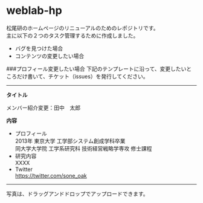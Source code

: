 weblab-hp
=========
松尾研のホームページのリニューアルのためのレポジトリです。  
主に以下の２つのタスク管理するために作成しました。

* バグを見つけた場合
* コンテンツの変更したい場合


###プロフィール変更したい場合
下記のテンプレートに沿って、変更したいところだけ書いて、チケット（issues）を発行してください。
***
**タイトル**

メンバー紹介変更：田中　太郎

**内容**  
* プロフィール  
2013年 東京大学 工学部システム創成学科卒業  
同大学大学院 工学系研究科 技術経営戦略学専攻 修士課程  
* 研究内容  
XXXX
* Twitter  
https://twitter.com/sone_oak  

***

写真は、ドラッグアンドドロップでアップロードできます。
